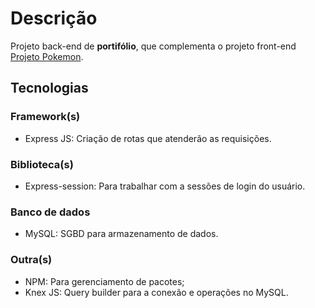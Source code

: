 # Descrição
Projeto back-end de __portifólio__, que complementa o projeto front-end [Projeto Pokemon](https://github.com/HugoBrandao-Dev/projeto-pokemon).

## Tecnologias

### Framework(s)
* Express JS: Criação de rotas que atenderão as requisições.

### Biblioteca(s)
* Express-session: Para trabalhar com a sessões de login do usuário.

### Banco de dados
* MySQL: SGBD para armazenamento de dados.

### Outra(s)
* NPM: Para gerenciamento de pacotes;
* Knex JS: Query builder para a conexão e operações no MySQL.